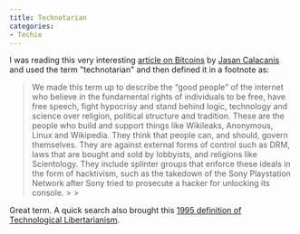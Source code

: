 ```yaml
---
title: Technotarian
categories:
- Techie
---
```


I was reading this very interesting [article on Bitcoins](http://launch.is/blog/l019-bitcoin-p2p-currency-the-most-dangerous-project-weve-ev.html) by [Jasan Calacanis](http://calacanis.com/) and used the term "technotarian" and then defined it in a footnote as:

<blockquote>We made this term up to describe the “good people” of the internet who believe in the fundamental rights of individuals to be free, have free speech, fight hypocrisy and stand behind logic, technology and science over religion, political structure and tradition. These are the people who build and support things like Wikileaks, Anonymous, Linux and Wikipedia. They think that people can, and should, govern themselves. They are against external forms of control such as DRM, laws that are bought and sold by lobbyists, and religions like Scientology. They include splinter groups that enforce these ideals in the form of hacktivism, such as the takedown of the Sony Playstation Network after Sony tried to prosecute a hacker for unlocking its console.
> 
> </blockquote>

Great term. A quick search also brought this [1995 definition of Technological Libertarianism](http://www.ontheissues.org/spectrum/tech_lib.htm).
